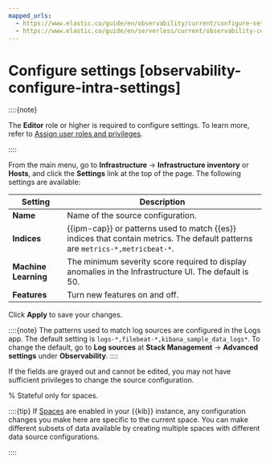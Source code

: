 ```yaml
---
mapped_urls:
  - https://www.elastic.co/guide/en/observability/current/configure-settings.html
  - https://www.elastic.co/guide/en/serverless/current/observability-configure-intra-settings.html
---
```


# Configure settings [observability-configure-intra-settings]

::::{note}

The **Editor** role or higher is required to configure settings. To learn more, refer to [Assign user roles and privileges](../../../deploy-manage/users-roles/cloud-organization/user-roles.md#general-assign-user-roles).

::::


From the main menu, go to **Infrastructure** → **Infrastructure inventory** or **Hosts**, and click the **Settings** link at the top of the page. The following settings are available:

| Setting | Description |
| --- | --- |
| **Name** | Name of the source configuration. |
| **Indices** | {{ipm-cap}} or patterns used to match {{es}} indices that contain metrics. The default patterns are `metrics-*,metricbeat-*`. |
| **Machine Learning** | The minimum severity score required to display anomalies in the Infrastructure UI. The default is 50. |
| **Features** | Turn new features on and off. |

Click **Apply** to save your changes.

::::{note}
The patterns used to match log sources are configured in the Logs app. The default setting is `logs-*,filebeat-*,kibana_sample_data_logs*`. To change the default, go to **Log sources** at **Stack Management** → **Advanced settings** under **Observability**.
::::


If the fields are grayed out and cannot be edited, you may not have sufficient privileges to change the source configuration.

% Stateful only for spaces.

::::{tip}
If [Spaces](../../../deploy-manage/manage-spaces.md) are enabled in your {{kib}} instance, any configuration changes you make here are specific to the current space. You can make different subsets of data available by creating multiple spaces with different data source configurations.

::::